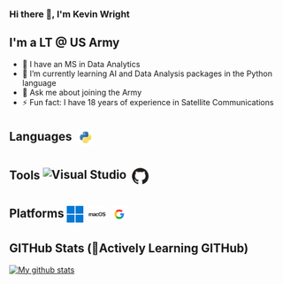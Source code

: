 ### Hi there 👋,  I'm Kevin Wright

## I'm a LT @ US Army

-  📰 I have an MS in Data Analytics
- 🌱 I’m currently learning AI and Data Analysis packages in the Python language
- 💬 Ask me about joining the Army
- ⚡ Fun fact: I have 18 years of experience in Satellite Communications

## Languages <img src="https://raw.githubusercontent.com/github/explore/80688e429a7d4ef2fca1e82350fe8e3517d3494d/topics/python/python.png" alt="Python" align="center" height="30px" style="padding: 5px;">

## Tools<img src="https://visualstudio.microsoft.com/wp-content/uploads/2019/06/BrandVisualStudioWin2019-3.svg" alt="Visual Studio" align="righ" height="30px" style="padding: 5px;"><img src="https://raw.githubusercontent.com/github/explore/89bdd9644f44d1b12180fd512b95574fe4c54617/topics/github-api/github-api.png" alt="GitHub" align="center" height="30px" style="padding: 5px;">


## Platforms<img src="https://raw.githubusercontent.com/github/explore/80688e429a7d4ef2fca1e82350fe8e3517d3494d/topics/windows/windows.png" alt="Windows" align="center" height="30px" style="padding: 5px;"><img src="https://raw.githubusercontent.com/github/explore/80688e429a7d4ef2fca1e82350fe8e3517d3494d/topics/macos/macos.png" alt="MacOS" align="center" height="30px" style="padding: 5px;"><img src="https://raw.githubusercontent.com/github/explore/80688e429a7d4ef2fca1e82350fe8e3517d3494d/topics/google/google.png" alt="Google Cloud" align="center" height="30px" style="padding: 5px;">


## GITHub Stats (🌱Actively Learning GITHub)

[![My github stats](https://github-readme-stats.vercel.app/api?username=LTWright)](https://github.com/anuraghazra/github-readme-stats)
